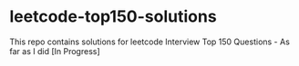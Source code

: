 # leetcode-top150-solutions
This repo contains solutions for leetcode Interview Top 150 Questions - As far as I did [In Progress]
